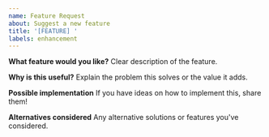 ```yaml
---
name: Feature Request
about: Suggest a new feature
title: '[FEATURE] '
labels: enhancement
---
```


**What feature would you like?**
Clear description of the feature.

**Why is this useful?**
Explain the problem this solves or the value it adds.

**Possible implementation**
If you have ideas on how to implement this, share them!

**Alternatives considered**
Any alternative solutions or features you've considered.